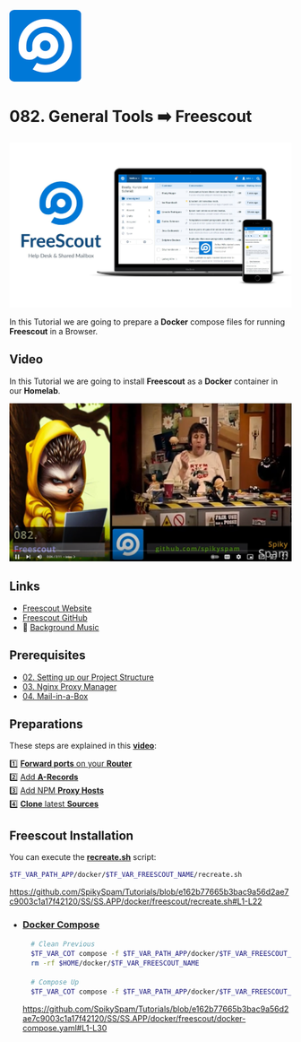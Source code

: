 ![Freescout](_assets/images/freescout.png)
# 082. General Tools ➡️ Freescout

![Freescout Banner](_assets/images/freescout-banner.png)

In this Tutorial we are going to prepare a **Docker** compose files for running **Freescout** in a Browser.

## Video

In this Tutorial we are going to install **Freescout** as a **Docker** container in our **Homelab**.

[![Video](_assets/images/freescout-video.png)](https://youtu.be/bs-0-Odz674)

## Links

- [Freescout Website](https://freescout.net)
- [Freescout GitHub](https://github.com/freescout-helpdesk/freescout)
- 🎺 [Background Music](https://freesound.org/people/betabeats./sounds/702252/)

## Prerequisites

- [02. Setting up our Project Structure](../../02_setting_up_our_project_structure/README.md)
- [03. Nginx Proxy Manager](../../03_nginx_proxy_manager/README.md)
- [04. Mail-in-a-Box](../../04_mail_in_a_box/README.md)

## Preparations

These steps are explained in this **[video](https://youtu.be/8UoNDwNV4R8)**:

1️⃣ [**Forward ports** on your **Router**](../05_databases/README.md#forward-ports-router) \
2️⃣ [Add **A-Records**](../05_databases/README.md#add-a-record) \
3️⃣ [Add NPM **Proxy Hosts**](../05_databases/README.md#npm-proxy-host) \
4️⃣ [**Clone** latest **Sources**](../05_databases/README.md#latest-sources)

## Freescout Installation

You can execute the **[recreate.sh](../../SS/SS.APP/docker/freescout/recreate.sh)** script:

```bash
$TF_VAR_PATH_APP/docker/$TF_VAR_FREESCOUT_NAME/recreate.sh
```

https://github.com/SpikySpam/Tutorials/blob/e162b77665b3bac9a56d2ae7c9003c1a17f42120/SS/SS.APP/docker/freescout/recreate.sh#L1-L22

- ### [Docker Compose](../SS/S#S.APP/docker/freescout/docker-compose.yaml)

  ```bash
    # Clean Previous
    $TF_VAR_COT compose -f $TF_VAR_PATH_APP/docker/$TF_VAR_FREESCOUT_NAME/docker-compose.yaml down
    rm -rf $HOME/docker/$TF_VAR_FREESCOUT_NAME

    # Compose Up
    $TF_VAR_COT compose -f $TF_VAR_PATH_APP/docker/$TF_VAR_FREESCOUT_NAME/docker-compose.yaml up -d --wait --build
  ```

  https://github.com/SpikySpam/Tutorials/blob/e162b77665b3bac9a56d2ae7c9003c1a17f42120/SS/SS.APP/docker/freescout/docker-compose.yaml#L1-L30

